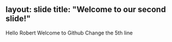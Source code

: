 layout: slide
title: "Welcome to our second slide!"
----
Hello Robert Welcome to Github
Change the 5th line
